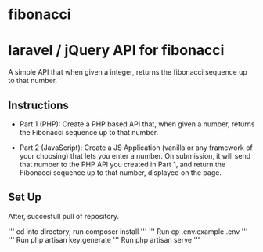 # fibonacci
laravel / jQuery API for fibonacci
===============

A simple API that when given a integer, returns the fibonacci sequence up to that number.

Instructions
-------------

* Part 1 (PHP):
Create a PHP based API that, when given a number, returns the Fibonacci sequence up to that number.

* Part 2 (JavaScript):
Create a JS Application (vanilla or any framework of your choosing) that lets you enter a number. On submission, it will send that number to the PHP API you created in Part 1, and return the Fibonacci sequence up to that number, displayed on the page.

Set Up
----------

After, succesfull pull of repository.

'''
cd into directory, run 
composer install
'''
'''
Run 
cp .env.example .env
'''
'''
Run
php artisan key:generate
'''
Run
php artisan serve
'''
